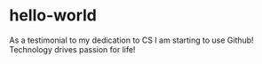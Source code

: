 # hello-world
As a testimonial to my dedication to CS
I am starting to use Github! 
Technology drives passion for life!
